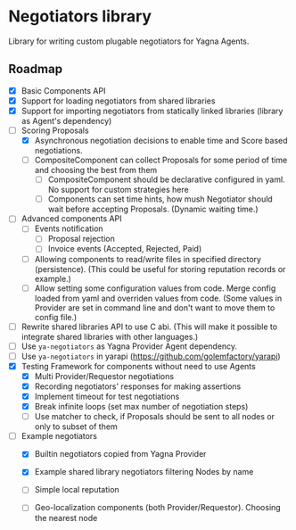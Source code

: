 # Negotiators library

Library for writing custom plugable negotiators for Yagna Agents.

## Roadmap

- [x] Basic Components API
- [x] Support for loading negotiators from shared libraries
- [x] Support for importing negotiators from statically linked libraries (library as Agent's dependency)
- [ ] Scoring Proposals
    - [x] Asynchronous negotiation decisions to enable time and Score based negotiations.
    - [ ] CompositeComponent can collect Proposals for some period of time and choosing the best from them
        - [ ] CompositeComponent should be declarative configured in yaml. No support for custom strategies here
        - [ ] Components can set time hints, how mush Negotiator should wait before accepting Proposals. (Dynamic waiting time.)
- [ ] Advanced components API
    - [ ] Events notification
        - [ ] Proposal rejection
        - [ ] Invoice events (Accepted, Rejected, Paid)
    - [ ] Allowing components to read/write files in specified directory (persistence). (This could be useful for storing reputation records or example.)
    - [ ] Allow setting some configuration values from code. Merge config loaded from yaml and overriden values from code. (Some values in Provider are set in command line and  don't want to move them to config file.)
- [ ] Rewrite shared libraries API to use C abi. (This will make it possible to integrate shared libraries with other languages.)
- [ ] Use `ya-negotiators` as Yagna Provider Agent dependency.
- [ ] Use `ya-negotiators` in yarapi (https://github.com/golemfactory/yarapi)
- [x] Testing Framework for components without need to use Agents
    - [x] Multi Provider/Requestor negotiations
    - [x] Recording negotiators' responses for making assertions
    - [x] Implement timeout for test negotiations
    - [x] Break infinite loops (set max number of negotiation steps)
    - [ ] Use matcher to check, if Proposals should be sent to all nodes or only to subset of them
- [ ] Example negotiators
    - [x] Builtin negotiators copied from Yagna Provider
    - [x] Example shared library negotiators filtering Nodes by name
    - [ ] Simple local reputation
    - [ ] Geo-localization components (both Provider/Requestor). Choosing the nearest node
    
    
    